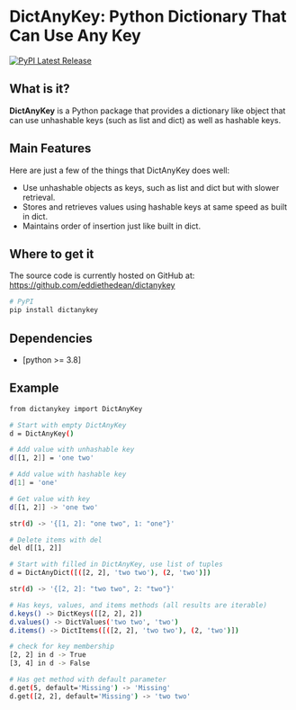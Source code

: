 # DictAnyKey: Python Dictionary That Can Use Any Key
[![PyPI Latest Release](https://img.shields.io/pypi/v/dictanykey.svg)](https://pypi.org/project/dictanykey/)

## What is it?

**DictAnyKey** is a Python package that provides a dictionary like object that can use unhashable keys (such as list and dict) as well as hashable keys.

## Main Features
Here are just a few of the things that DictAnyKey does well:
  
  - Use unhashable objects as keys, such as list and dict but with slower retrieval.
  - Stores and retrieves values using hashable keys at same speed as built in dict.
  - Maintains order of insertion just like built in dict.

## Where to get it
The source code is currently hosted on GitHub at:
https://github.com/eddiethedean/dictanykey

```sh
# PyPI
pip install dictanykey
```

## Dependencies
- [python >= 3.8]

## Example
```sh
from dictanykey import DictAnyKey

# Start with empty DictAnyKey
d = DictAnyKey()

# Add value with unhashable key
d[[1, 2]] = 'one two'

# Add value with hashable key
d[1] = 'one'

# Get value with key
d[[1, 2]] -> 'one two'

str(d) -> '{[1, 2]: "one two", 1: "one"}'

# Delete items with del
del d[[1, 2]]

# Start with filled in DictAnyKey, use list of tuples
d = DictAnyDict([([2, 2], 'two two'), (2, 'two')])

str(d) -> '{[2, 2]: "two two", 2: "two"}'

# Has keys, values, and items methods (all results are iterable)
d.keys() -> DictKeys([[2, 2], 2])
d.values() -> DictValues('two two', 'two')
d.items() -> DictItems([([2, 2], 'two two'), (2, 'two')])

# check for key membership
[2, 2] in d -> True
[3, 4] in d -> False

# Has get method with default parameter
d.get(5, default='Missing') -> 'Missing'
d.get([2, 2], default='Missing') -> 'two two'
```